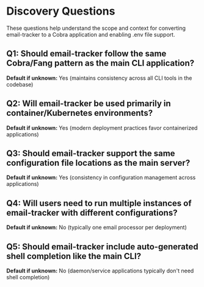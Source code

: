 # Discovery Questions

These questions help understand the scope and context for converting email-tracker to a Cobra application and enabling .env file support.

## Q1: Should email-tracker follow the same Cobra/Fang pattern as the main CLI application?
**Default if unknown:** Yes (maintains consistency across all CLI tools in the codebase)

## Q2: Will email-tracker be used primarily in container/Kubernetes environments?
**Default if unknown:** Yes (modern deployment practices favor containerized applications)

## Q3: Should email-tracker support the same configuration file locations as the main server?
**Default if unknown:** Yes (consistency in configuration management across applications)

## Q4: Will users need to run multiple instances of email-tracker with different configurations?
**Default if unknown:** No (typically one email processor per deployment)

## Q5: Should email-tracker include auto-generated shell completion like the main CLI?
**Default if unknown:** No (daemon/service applications typically don't need shell completion)